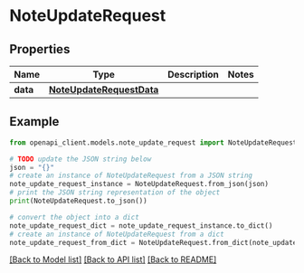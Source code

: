 # NoteUpdateRequest


## Properties

Name | Type | Description | Notes
------------ | ------------- | ------------- | -------------
**data** | [**NoteUpdateRequestData**](NoteUpdateRequestData.md) |  | 

## Example

```python
from openapi_client.models.note_update_request import NoteUpdateRequest

# TODO update the JSON string below
json = "{}"
# create an instance of NoteUpdateRequest from a JSON string
note_update_request_instance = NoteUpdateRequest.from_json(json)
# print the JSON string representation of the object
print(NoteUpdateRequest.to_json())

# convert the object into a dict
note_update_request_dict = note_update_request_instance.to_dict()
# create an instance of NoteUpdateRequest from a dict
note_update_request_from_dict = NoteUpdateRequest.from_dict(note_update_request_dict)
```
[[Back to Model list]](../README.md#documentation-for-models) [[Back to API list]](../README.md#documentation-for-api-endpoints) [[Back to README]](../README.md)


